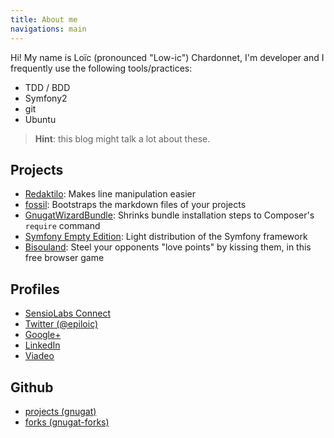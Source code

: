 ```yaml
---
title: About me
navigations: main
---
```


Hi! My name is Loïc (pronounced "Low-ic") Chardonnet, I'm developer and I
frequently use the following tools/practices:

* TDD / BDD
* Symfony2
* git
* Ubuntu

> **Hint**: this blog might talk a lot about these.

## Projects

* [Redaktilo](https://github.com/gnugat/redaktilo):
  Makes line manipulation easier
* [fossil](https://github.com/gnugat/fossil):
  Bootstraps the markdown files of your projects
* [GnugatWizardBundle](https://github.com/gnugat/GnugatWizardBundle):
  Shrinks bundle installation steps to Composer's `require` command
* [Symfony Empty Edition](https://github.com/gnugat/symfony-empty):
  Light distribution of the Symfony framework
* [Bisouland](http://bisouland.piwai.info/):
  Steel your opponents "love points" by kissing them, in this free browser game

## Profiles

* [SensioLabs Connect](https://connect.sensiolabs.com/profile/gnusat)
* [Twitter (@epiloic)](https://twitter.com/epiloic)
* [Google+](https://plus.google.com/u/1/+Lo%C3%AFcChardonnet/posts)
* [LinkedIn](http://www.linkedin.com/pub/lo%C3%AFc-chardonnet/1a/a92/124)
* [Viadeo](http://www.viadeo.com/profile/00214p4mlcspdnz2)

## Github

* [projects (gnugat)](https://github.com/gnugat)
* [forks (gnugat-forks)](https://github.com/organizations/gnugat-forks)
